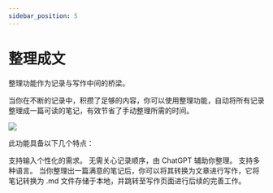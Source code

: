 ```yaml
---
sidebar_position: 5
---
```


# 整理成文

整理功能作为记录与写作中间的桥梁。

当你在不断的记录中，积攒了足够的内容，你可以使用整理功能，自动将所有记录整理成一篇可读的笔记，有效节省了手动整理所需的时间。

![](https://camo.githubusercontent.com/f24e59ce1627b567e00d7066ba8455604f69af4336895056c79b97be296ef63e/68747470733a2f2f63646e2e6a7364656c6976722e6e65742f67682f636f646578752f6e6f74652d67656e2d696d6167652d73796e63406d61696e2f33373364396130322d316634382d343763302d626163382d6134366134653562633636302e706e67)

此功能具备以下几个特点：

支持输入个性化的需求。
无需关心记录顺序，由 ChatGPT 辅助你整理。
支持多种语言。
当你整理出一篇满意的笔记后，你可以将其转换为文章进行写作，它将笔记转换为 .md 文件存储于本地，并跳转至写作页面进行后续的完善工作。

